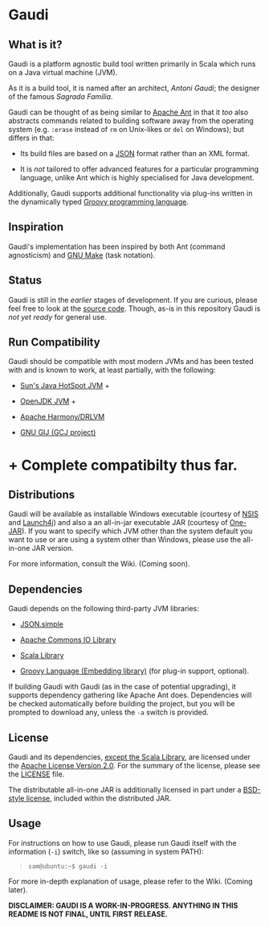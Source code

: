 Gaudi
=====

What is it?
-----------
Gaudi is a platform agnostic build tool
written primarily in Scala which runs on a Java virtual machine (JVM).

As it is a build tool, it is named after an architect, *Antoni Gaudi*;
the designer of the famous *Sagrada Familia*.

Gaudi can be thought of as being similar to [Apache Ant](http://ant.apache.org) in that it *too*
also abstracts commands related to building software away from the operating system 
(e.g. `:erase` instead of `rm` on Unix-likes or `del` on Windows); 
but differs in that:

- Its build files are based on a [JSON](http://www.json.org) format rather than an XML format.

- It is *not* tailored to offer advanced features for a particular programming
  language, unlike Ant which is highly specialised for Java development.

Additionally, Gaudi supports additional functionality via plug-ins written 
in the dynamically typed [Groovy programming language](http://groovy.codehaus.org).

Inspiration
-----------
Gaudi's implementation has been inspired by both Ant (command agnosticism) and [GNU Make](http://www.gnu.org/software/make) (task notation).

Status
------
Gaudi is still in the *earlier* stages of development.
If you are curious, please feel free to look at the [source code](/stpettersens/Gaudi/tree/master/src/org/stpettersens/gaudi).
Though, as-is in this repository Gaudi is *not yet ready* for general
use.

Run Compatibility
-----------------
Gaudi should be compatible with most modern JVMs
and has been tested with and is known to work, at least partially,
with the following:

- [Sun's Java HotSpot JVM](http://java.sun.com) +

- [OpenJDK JVM](http://openjdk.java.net) +

- [Apache Harmony/DRLVM](http://harmony.apache.org)

- [GNU GIJ (GCJ project)](http://gcc.gnu.org/java)

# + Complete compatibilty thus far.

Distributions
-------------
Gaudi will be available as installable Windows executable
(courtesy of [NSIS](http://nsis.sourceforge.net) and 
[Launch4j](http://launch4j.sourceforge.net)) and
also a an all-in-jar executable JAR (courtesy of [One-JAR](http://one-jar.sourceforge.net)).
If you want to specify which JVM other than the system default you want to use or
are using a system other than Windows, please use the all-in-one JAR version.

For more information, consult the Wiki. (Coming soon).

Dependencies
------------
Gaudi depends on the following third-party JVM libraries:

- [JSON.simple](http://code.google.com/p/json-simple)

- [Apache Commons IO Library](http://commons.apache.org/io)

- [Scala Library](http://www.scala-lang.org)

- [Groovy Language (Embedding library)](http://groovy.codehaus.org) 
  (for plug-in support, optional).

If building Gaudi with Gaudi (as in the case of potential upgrading),
it supports dependency gathering like Apache Ant does. 
Dependencies will be checked automatically before building the project,
but you will be prompted to download any, unless the `-a` switch is provided.

License
------------
Gaudi and its dependencies, [except the Scala Library](http://www.scala-lang.org/node/146), are licensed under the [Apache License Version 2.0](http://www.apache.org/licenses/LICENSE-2.0).
For the summary of the license, please see the [LICENSE](http://github.com/stpettersens/Gaudi/blob/master/LICENSE) file.

The distributable all-in-one JAR is additionally licensed in part under
a [BSD-style license](http://one-jar.sourceforge.net/index.php?page=documents&file=license),
included within the distributed JAR.

Usage
-----
For instructions on how to use Gaudi, please run Gaudi itself with the information (`-i`) switch,
like so (assuming in system PATH):
>`sam@ubuntu:~$ gaudi -i`

For more in-depth explanation of usage, please refer to the Wiki. (Coming later).

__DISCLAIMER: GAUDI IS A WORK-IN-PROGRESS.
ANYTHING IN THIS README IS NOT FINAL, UNTIL FIRST RELEASE.__

